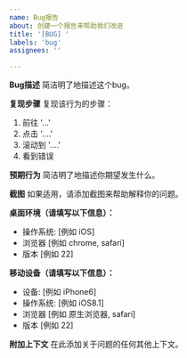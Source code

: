 ```yaml
---
name: Bug报告
about: 创建一个报告来帮助我们改进
title: '[BUG] '
labels: 'bug'
assignees: ''

---
```


**Bug描述**
简洁明了地描述这个bug。

**复现步骤**
复现该行为的步骤：
1. 前往 '...'
2. 点击 '....'
3. 滚动到 '....'
4. 看到错误

**预期行为**
简洁明了地描述你期望发生什么。

**截图**
如果适用，请添加截图来帮助解释你的问题。

**桌面环境（请填写以下信息）：**
 - 操作系统: [例如 iOS]
 - 浏览器 [例如 chrome, safari]
 - 版本 [例如 22]

**移动设备（请填写以下信息）：**
 - 设备: [例如 iPhone6]
 - 操作系统: [例如 iOS8.1]
 - 浏览器 [例如 原生浏览器, safari]
 - 版本 [例如 22]

**附加上下文**
在此添加关于问题的任何其他上下文。 